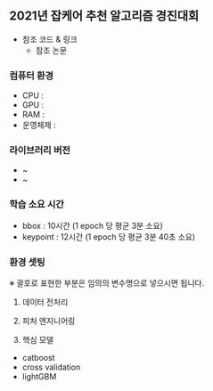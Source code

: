 ## 2021년 잡케어 추천 알고리즘 경진대회

* 참조 코드 & 링크
  * 참조 논문


### 컴퓨터 환경
* CPU : 
* GPU : 
* RAM : 
* 운영체제 : 

### 라이브러리 버전
* ~
* ~

### 학습 소요 시간
* bbox : 10시간 (1 epoch 당 평균 3분 소요)
* keypoint : 12시간 (1 epoch 당 평균 3분 40초 소요)

### 환경 셋팅
※ 괄호로 표현한 부분은 임의의 변수명으로 넣으시면 됩니다.

1. 데이터 전처리

2. 피처 엔지니어링

3. 핵심 모델
* catboost
* cross validation
* lightGBM


